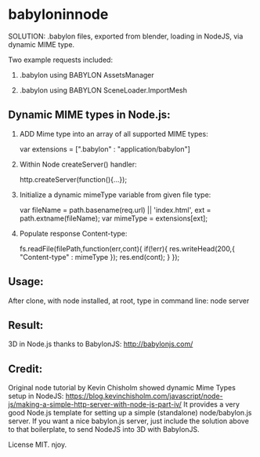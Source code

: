 # babyloninnode
SOLUTION: .babylon files, exported from blender, loading in NodeJS, via dynamic MIME type.

Two example requests included:

   1) .babylon using BABYLON AssetsManager
   
   2) .babylon using BABYLON SceneLoader.ImportMesh
   
## Dynamic MIME types in Node.js:

   1) ADD Mime type into an array of all supported MIME types:

		var extensions = [".babylon" : "application/babylon"] 

   2) Within Node createServer() handler:

        http.createServer(function(){...});

   3) Initialize a dynamic mimeType variable from given file type:

        var fileName = path.basename(req.url) || 'index.html',
            ext = path.extname(fileName);
        var mimeType = extensions[ext];     
 
   4) Populate response Content-type:

		fs.readFile(filePath,function(err,cont){
			if(!err){
				res.writeHead(200,{
					"Content-type" : mimeType
				});
				res.end(cont);
			}
		});

## Usage:
After clone, with node installed, at root, type in command line: node server

## Result: 
3D in Node.js thanks to BabylonJS: http://babylonjs.com/
   
## Credit: 
Original node tutorial by Kevin Chisholm showed dynamic Mime Types setup in NodeJS:
https://blog.kevinchisholm.com/javascript/node-js/making-a-simple-http-server-with-node-js-part-iv/
It provides a very good Node.js template for setting up a simple (standalone) node/babylon.js server. 
If you want a nice babylon.js server, just include the solution above to that boilerplate, to send NodeJS into 3D with BabylonJS.

License MIT. 
njoy.
